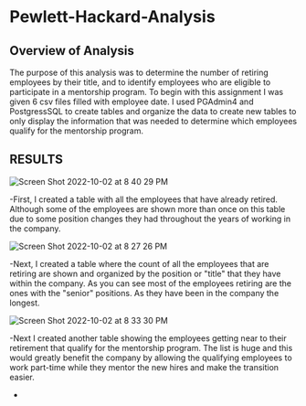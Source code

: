 # Pewlett-Hackard-Analysis

## Overview of Analysis
The purpose of this analysis was to determine the number of retiring employees by their title, 
and to identify employees who are eligible to participate in a mentorship program.
To begin with this assignment I was given 6 csv files filled with employee date. 
I used PGAdmin4 and PostgressSQL to create tables and organize the data to create new tables to only display the information that was needed to determine which employees qualify for the mentorship program.


## RESULTS



![Screen Shot 2022-10-02 at 8 40 29 PM](https://user-images.githubusercontent.com/110702997/193487451-08718a37-dd63-4e0f-96d9-42cd6ec452a3.png)


-First, I created a table with all the employees that have already retired. Although some of the employees are shown more than once on this table due to some position changes they had throughout the years of working in the company.




![Screen Shot 2022-10-02 at 8 27 26 PM](https://user-images.githubusercontent.com/110702997/193486515-4b4a9b34-67fa-4abc-8ed8-75f9977560b9.png)

-Next, I created a table where the count of all the employees that are retiring are shown and organized by the position or "title" that they have within the company. As you can see most of the employees retiring are the ones with the "senior" positions. As they have been in the company the longest.


![Screen Shot 2022-10-02 at 8 33 30 PM](https://user-images.githubusercontent.com/110702997/193486993-c040d670-1b42-4e1c-b5c1-43c3b6766ad7.png)

-Next I created another table showing the employees getting near to their retirement that qualify for the mentorship program. The list is huge and this would greatly benefit the company by allowing the qualifying employees to work part-time while they mentor the new hires and make the transition easier.


-
